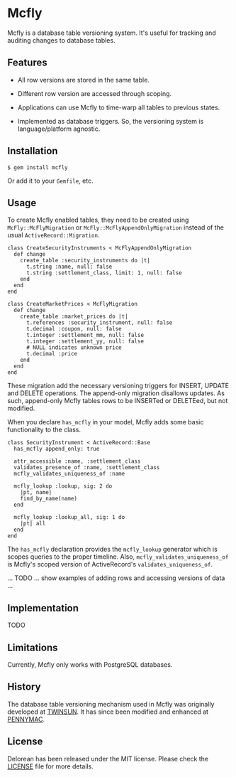 # Mcfly

Mcfly is a database table versioning system.  It's useful for tracking
and auditing changes to database tables.

## Features

* All row versions are stored in the same table.

* Different row version are accessed through scoping.

* Applications can use Mcfly to time-warp all tables to previous
  states.
  
* Implemented as database triggers.  So, the versioning system is
  language/platform agnostic.

## Installation

    $ gem install mcfly

Or add it to your `Gemfile`, etc.

## Usage

To create Mcfly enabled tables, they need to be created using
`McFly::McFlyMigration` or `McFly::McFlyAppendOnlyMigration` instead
of the usual `ActiveRecord::Migration`.

    class CreateSecurityInstruments < McFlyAppendOnlyMigration
      def change
        create_table :security_instruments do |t|
          t.string :name, null: false
          t.string :settlement_class, limit: 1, null: false
        end
      end
    end

    class CreateMarketPrices < McFlyMigration
      def change
        create_table :market_prices do |t|
          t.references :security_instrument, null: false
          t.decimal :coupon, null: false
          t.integer :settlement_mm, null: false
          t.integer :settlement_yy, null: false
          # NULL indicates unknown price
          t.decimal :price
        end
      end
    end

These migration add the necessary versioning triggers for INSERT,
UPDATE and DELETE operations.  The append-only migration disallows
updates.  As such, append-only Mcfly tables rows to be INSERTed or
DELETEed, but not modified.

When you declare `has_mcfly` in your model, Mcfly adds some basic
functionality to the class.

    class SecurityInstrument < ActiveRecord::Base
      has_mcfly append_only: true

      attr_accessible :name, :settlement_class
      validates_presence_of :name, :settlement_class
      mcfly_validates_uniqueness_of :name
    
      mcfly_lookup :lookup, sig: 2 do
        |pt, name|
        find_by_name(name)
      end
    
      mcfly_lookup :lookup_all, sig: 1 do
        |pt| all
      end
    end

The `has_mcfly` declaration provides the `mcfly_lookup` generator
which is scopes queries to the proper timeline.  Also,
`mcfly_validates_uniqueness_of` is Mcfly's scoped version of
ActiveRecord's `validates_uniqueness_of`.

... TODO ... show examples of adding rows and accessing versions of
data ...

## Implementation

TODO

## Limitations

Currently, Mcfly only works with PostgreSQL databases.

## History

The database table versioning mechanism used in Mcfly was originally
developed at [TWINSUN][]. It has since been modified and enhanced at
[PENNYMAC][].

## License

Delorean has been released under the MIT license. Please check the
[LICENSE][] file for more details.

[license]: https://github.com/rubygems/rubygems.org/blob/master/MIT-LICENSE
[pennymac]: http://www.pennymacusa.com
[twinsun]: http://www.twinsun.com
